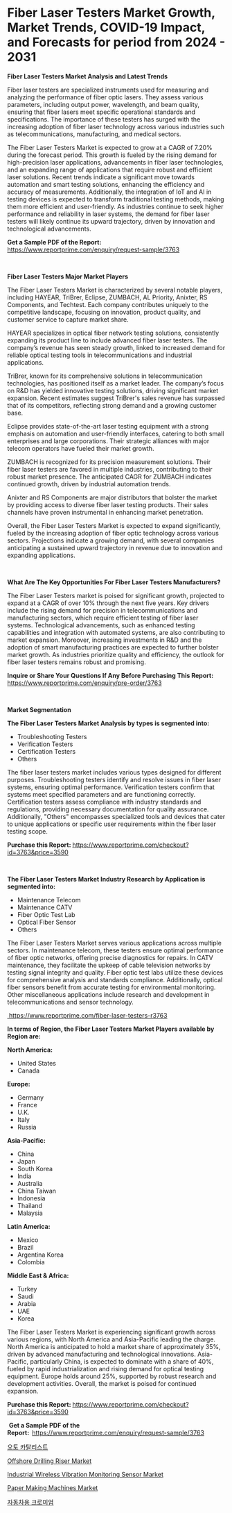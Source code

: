 <p><h1>Fiber Laser Testers Market Growth, Market Trends, COVID-19 Impact, and Forecasts for period from 2024 - 2031</h1></p><p><strong>Fiber Laser Testers Market Analysis and Latest Trends</strong></p>
<p><p>Fiber laser testers are specialized instruments used for measuring and analyzing the performance of fiber optic lasers. They assess various parameters, including output power, wavelength, and beam quality, ensuring that fiber lasers meet specific operational standards and specifications. The importance of these testers has surged with the increasing adoption of fiber laser technology across various industries such as telecommunications, manufacturing, and medical sectors.</p><p>The Fiber Laser Testers Market is expected to grow at a CAGR of 7.20% during the forecast period. This growth is fueled by the rising demand for high-precision laser applications, advancements in fiber laser technologies, and an expanding range of applications that require robust and efficient laser solutions. Recent trends indicate a significant move towards automation and smart testing solutions, enhancing the efficiency and accuracy of measurements. Additionally, the integration of IoT and AI in testing devices is expected to transform traditional testing methods, making them more efficient and user-friendly. As industries continue to seek higher performance and reliability in laser systems, the demand for fiber laser testers will likely continue its upward trajectory, driven by innovation and technological advancements.</p></p>
<p><strong>Get a Sample PDF of the Report:&nbsp;</strong> <a href="https://www.reportprime.com/enquiry/request-sample/3763">https://www.reportprime.com/enquiry/request-sample/3763</a></p>
<p>&nbsp;</p>
<p><strong>Fiber Laser Testers Major Market Players</strong></p>
<p><p>The Fiber Laser Testers Market is characterized by several notable players, including HAYEAR, TriBrer, Eclipse, ZUMBACH, AL Priority, Anixter, RS Components, and Techtest. Each company contributes uniquely to the competitive landscape, focusing on innovation, product quality, and customer service to capture market share.</p><p>HAYEAR specializes in optical fiber network testing solutions, consistently expanding its product line to include advanced fiber laser testers. The company’s revenue has seen steady growth, linked to increased demand for reliable optical testing tools in telecommunications and industrial applications.</p><p>TriBrer, known for its comprehensive solutions in telecommunication technologies, has positioned itself as a market leader. The company’s focus on R&D has yielded innovative testing solutions, driving significant market expansion. Recent estimates suggest TriBrer's sales revenue has surpassed that of its competitors, reflecting strong demand and a growing customer base.</p><p>Eclipse provides state-of-the-art laser testing equipment with a strong emphasis on automation and user-friendly interfaces, catering to both small enterprises and large corporations. Their strategic alliances with major telecom operators have fueled their market growth.</p><p>ZUMBACH is recognized for its precision measurement solutions. Their fiber laser testers are favored in multiple industries, contributing to their robust market presence. The anticipated CAGR for ZUMBACH indicates continued growth, driven by industrial automation trends.</p><p>Anixter and RS Components are major distributors that bolster the market by providing access to diverse fiber laser testing products. Their sales channels have proven instrumental in enhancing market penetration.</p><p>Overall, the Fiber Laser Testers Market is expected to expand significantly, fueled by the increasing adoption of fiber optic technology across various sectors. Projections indicate a growing demand, with several companies anticipating a sustained upward trajectory in revenue due to innovation and expanding applications.</p></p>
<p>&nbsp;</p>
<p><strong>What Are The Key Opportunities For Fiber Laser Testers Manufacturers?</strong></p>
<p><p>The Fiber Laser Testers market is poised for significant growth, projected to expand at a CAGR of over 10% through the next five years. Key drivers include the rising demand for precision in telecommunications and manufacturing sectors, which require efficient testing of fiber laser systems. Technological advancements, such as enhanced testing capabilities and integration with automated systems, are also contributing to market expansion. Moreover, increasing investments in R&D and the adoption of smart manufacturing practices are expected to further bolster market growth. As industries prioritize quality and efficiency, the outlook for fiber laser testers remains robust and promising.</p></p>
<p><strong>Inquire or Share Your Questions If Any Before Purchasing This Report:</strong> <a href="https://www.reportprime.com/enquiry/pre-order/3763">https://www.reportprime.com/enquiry/pre-order/3763</a></p>
<p>&nbsp;</p>
<p><strong>Market Segmentation</strong></p>
<p><strong>The Fiber Laser Testers Market Analysis by types is segmented into:</strong></p>
<p><ul><li>Troubleshooting Testers</li><li>Verification Testers</li><li>Certification Testers</li><li>Others</li></ul></p>
<p><p>The fiber laser testers market includes various types designed for different purposes. Troubleshooting testers identify and resolve issues in fiber laser systems, ensuring optimal performance. Verification testers confirm that systems meet specified parameters and are functioning correctly. Certification testers assess compliance with industry standards and regulations, providing necessary documentation for quality assurance. Additionally, "Others" encompasses specialized tools and devices that cater to unique applications or specific user requirements within the fiber laser testing scope.</p></p>
<p><strong>Purchase this Report:&nbsp;</strong><a href="https://www.reportprime.com/checkout?id=3763&price=3590">https://www.reportprime.com/checkout?id=3763&price=3590</a></p>
<p>&nbsp;</p>
<p><strong>The Fiber Laser Testers Market Industry Research by Application is segmented into:</strong></p>
<p><ul><li>Maintenance Telecom</li><li>Maintenance CATV</li><li>Fiber Optic Test Lab</li><li>Optical Fiber Sensor</li><li>Others</li></ul></p>
<p><p>The Fiber Laser Testers Market serves various applications across multiple sectors. In maintenance telecom, these testers ensure optimal performance of fiber optic networks, offering precise diagnostics for repairs. In CATV maintenance, they facilitate the upkeep of cable television networks by testing signal integrity and quality. Fiber optic test labs utilize these devices for comprehensive analysis and standards compliance. Additionally, optical fiber sensors benefit from accurate testing for environmental monitoring. Other miscellaneous applications include research and development in telecommunications and sensor technology.</p></p>
<p><a href="https://www.reportprime.com/fiber-laser-testers-r3763">&nbsp;https://www.reportprime.com/fiber-laser-testers-r3763</a></p>
<p><strong>In terms of Region, the Fiber Laser Testers Market Players available by Region are:</strong></p>
<p>
    <p> <strong> North America: </strong>
        <ul>
            <li>United States</li>
            <li>Canada</li>
        </ul>
        </p> 
    <p> <strong> Europe: </strong>
        <ul>
            <li>Germany</li>
            <li>France</li>
            <li>U.K.</li>
            <li>Italy</li>
            <li>Russia</li>
        </ul>
        </p> 
    <p> <strong> Asia-Pacific: </strong>
        <ul>
            <li>China</li>
            <li>Japan</li>
            <li>South Korea</li>
            <li>India</li>
            <li>Australia</li>
            <li>China Taiwan</li>
            <li>Indonesia</li>
            <li>Thailand</li>
            <li>Malaysia</li>
        </ul>
        </p> 
    <p> <strong> Latin America: </strong>
        <ul>
            <li>Mexico</li>
            <li>Brazil</li>
            <li>Argentina Korea</li>
            <li>Colombia</li>
        </ul>
        </p> 
    <p> <strong> Middle East & Africa: </strong>
        <ul>
            <li>Turkey</li>
            <li>Saudi</li>
            <li>Arabia</li>
            <li>UAE</li>
            <li>Korea</li>
        </ul>
    </p>
    </p>
<p><p>The Fiber Laser Testers Market is experiencing significant growth across various regions, with North America and Asia-Pacific leading the charge. North America is anticipated to hold a market share of approximately 35%, driven by advanced manufacturing and technological innovations. Asia-Pacific, particularly China, is expected to dominate with a share of 40%, fueled by rapid industrialization and rising demand for optical testing equipment. Europe holds around 25%, supported by robust research and development activities. Overall, the market is poised for continued expansion.</p></p>
<p><strong>Purchase this Report: </strong><a href="https://www.reportprime.com/checkout?id=3763&price=3590">https://www.reportprime.com/checkout?id=3763&price=3590</a></p>
<p>&nbsp;<strong>Get a Sample PDF of the Report:&nbsp;&nbsp;</strong><a href="https://www.reportprime.com/enquiry/request-sample/3763">https://www.reportprime.com/enquiry/request-sample/3763</a></p>
<p><strong></strong></p>
<p><p><a href="https://medium.com/@daniamha96_85754/%EA%B8%80%EB%A1%9C%EB%B2%8C-%EC%9E%90%EB%8F%99%EC%B0%A8-%EC%B4%89%EB%A7%A4-%EC%8B%9C%EC%9E%A5%EC%9D%80-2024%EB%85%84%EB%B6%80%ED%84%B0-2031%EB%85%84%EA%B9%8C%EC%A7%80-5-6-%EC%9D%98-%EC%97%B0%ED%8F%89%EA%B7%A0-%EC%84%B1%EC%9E%A5%EB%A5%A0-cagr-%EB%A1%9C-%EC%84%B1%EC%9E%A5%ED%95%A0-%EA%B2%83%EC%9C%BC%EB%A1%9C-%EC%98%88%EC%83%81%EB%90%A9%EB%8B%88%EB%8B%A4-dfe42d14efcb">오토 카탈리스트</a></p><p><a href="https://issuu.com/reportprime-2/docs/offshore-drilling-riser-market-size_9daea878b277a9">Offshore Drilling Riser Market</a></p><p><a href="https://github.com/irfadac/Market-Research-Report-List-4/blob/main/industrial-wireless-vibration-monitoring-sensor-market.md">Industrial Wireless Vibration Monitoring Sensor Market</a></p><p><a href="https://medium.com/@henrykihn_12939/global-paper-making-machines-market-share-and-growth-opportunities-and-market-size-growing-with-a-ace3292a8e59">Paper Making Machines Market</a></p><p><a href="https://medium.com/@daniamha96_85754/%EC%9E%90%EB%8F%99%EC%B0%A8-%ED%81%AC%EB%A1%AC-%EC%8B%9C%EC%9E%A5-%EC%84%B1%EC%9E%A5-%EC%8B%9C%EC%9E%A5-%EC%84%B8%EB%B6%84%ED%99%94-%EB%B0%8F-%EC%A7%80%EC%97%AD-%EB%B6%84%EC%84%9D-2031%EB%85%84-%EA%B8%80%EB%A1%9C%EB%B2%8C-%EC%98%88%EC%B8%A1-27dcef99e1e1">자동차용 크로미엄</a></p></p>